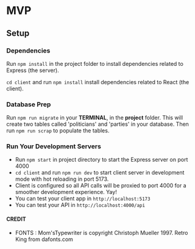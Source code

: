 # MVP


## Setup

### Dependencies

Run `npm install` in the project folder to install dependencies related to Express (the server).

`cd client` and run `npm install` install dependencies related to React (the client).

### Database Prep

Run `npm run migrate` in your **TERMINAL**, in the **project** folder. This will create two tables called 'politicians' and 'parties' in your database.
Then run `npm run scrap` to populate the tables.

### Run Your Development Servers

- Run `npm start` in project directory to start the Express server on port 4000
- `cd client` and run `npm run dev` to start client server in development mode with hot reloading in port 5173.
- Client is configured so all API calls will be proxied to port 4000 for a smoother development experience. Yay!
- You can test your client app in `http://localhost:5173`
- You can test your API in `http://localhost:4000/api`


#### CREDIT 

- FONTS :
Mom'sTypewriter is copyright Christoph Mueller 1997.
Retro King from dafonts.com